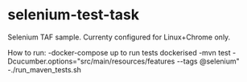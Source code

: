 # selenium-test-task
Selenium TAF sample.
Currenty configured for Linux+Chrome only.

How to run:
-docker-compose up to run tests dockerised
-mvn test -Dcucumber.options="src/main/resources/features --tags @selenium"
-./run_maven_tests.sh
